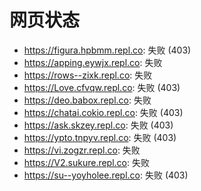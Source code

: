 # 网页状态
- https://figura.hpbmm.repl.co: 失败 (403)
- https://apping.eywjx.repl.co: 失败
- https://rows--zixk.repl.co: 失败
- https://Love.cfvqw.repl.co: 失败 (403)
- https://deo.babox.repl.co: 失败
- https://chatai.cokio.repl.co: 失败 (403)
- https://ask.skzey.repl.co: 失败 (403)
- https://ypto.tnpyv.repl.co: 失败 (403)
- https://vi.zogzr.repl.co: 失败
- https://V2.sukure.repl.co: 失败
- https://su--yoyholee.repl.co: 失败 (403)

